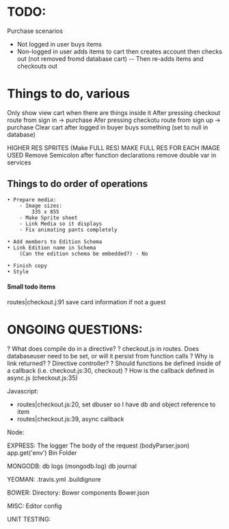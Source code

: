 # TODO:
Purchase scenarios
- Not logged in user buys items
- Non-logged in user adds items to cart then creates account then checks out
(not removed fromd database cart)
-- Then re-adds items and checkouts out




# Things to do, various
Only show view cart when there are things inside it
After pressing checkout route from sign in -> purchase
Afer pressing checkotu route from sign up -> purchase
Clear cart after logged in buyer buys something (set to null in database)

HIGHER RES SPRITES (Make FULL RES)
MAKE FULL RES FOR EACH IMAGE USED
Remove Semicolon after function declarations
remove double var in services



## Things to do order of operations
    • Prepare media:
        - Image sizes:
            335 x 855
        - Make Sprite sheet
        - Link Media so it displays
        - Fix animating pants completely

    • Add members to Edition Schema
    • Link Edition name in Schema
        (Can the edition schema be embedded?) - No

    • Finish copy
    • Style


#### Small todo items
routes|checkout.j:91 save card information if not a guest


# ONGOING QUESTIONS:
? What does compile do in a directive?
? checkout.js in routes. Does databaseuser need to be set, or will it persist from function calls
? Why is link returned?
? Directive controller?
? Should functions be defined inside of a callback (i.e. checkout.js:30, checkout)
? How is the callback defined in async.js (checkout.js:35)



Javascript:
- routes|checkout.js:20, set dbuser so I have db and object reference to item
- routes|checkout.js:39, async callback


Node:

EXPRESS:
    The logger
    The body of the request (bodyParser.json)
    app.get('env')
    Bin Folder


MONGODB:
    db logs (mongodb.log)
        db journal


YEOMAN: 
    .travis.yml
    .buildignore

BOWER:
    Directory: Bower components
    Bower.json


MISC:
    Editor config


UNIT TESTING:

